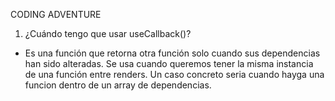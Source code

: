 CODING ADVENTURE

1. ¿Cuándo tengo que usar useCallback()?

- Es una función que retorna otra función solo cuando sus dependencias han sido alteradas. Se usa cuando queremos tener la misma instancia de una función entre renders. Un caso concreto seria cuando hayga una funcion dentro de un array de dependencias.
